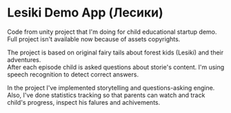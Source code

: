 # Lesiki Demo App (Лесики)

Code from unity project that I'm doing for child educational startup demo. 
Full project isn't available now because of assets copyrights. 

The project is based on original fairy tails about forest kids (Lesiki) and their adventures. \
After each episode child is asked questions about storie's content. I'm using speech recognition to detect correct answers.

In the project I've implemented storytelling and questions-asking engine. \
Also, I've done statistics tracking so that parents can watch and track child's progress, inspect his falures and achivements.
